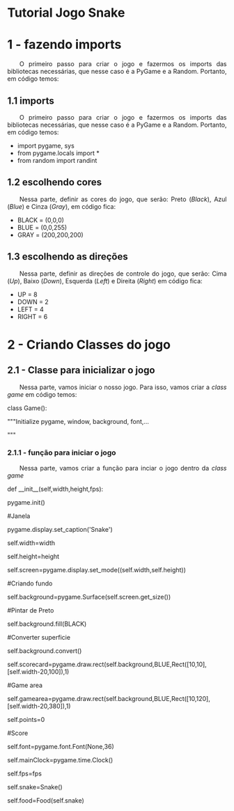 # Tutorial Jogo Snake 

# 1 - fazendo imports    

<p  align="justify">&emsp;&emsp;O primeiro passo para criar o jogo e fazermos os imports das bibliotecas necessárias, que nesse caso é a PyGame e a Random. Portanto, em código temos:</p>

## 1.1 imports

<p  align="justify">&emsp;&emsp;O primeiro passo para criar o jogo e fazermos os imports das bibliotecas necessárias, que nesse caso é a PyGame e a Random. Portanto, em código temos:</p>
<html>
<ul>
<li>  import pygame, sys</li>
<li>  from pygame.locals import *</li>
<li>  from random import randint </li>
</ul>
</html>

## 1.2 escolhendo cores

<p  align="justify">&emsp;&emsp;Nessa parte, definir as cores do jogo, que serão: Preto (<i>Black</i>), Azul (<i>Blue</i>) e Cinza (<i>Gray</i>), em código fica:</p>
<html>
<ul>
<li>  BLACK = (0,0,0)</li>
<li>  BLUE = (0,0,255)</li>
<li>  GRAY = (200,200,200)</li>
</ul>
</html>

## 1.3 escolhendo as direções

<p  align="justify">&emsp;&emsp;Nessa parte, definir as direções de controle do jogo, que serão: Cima (<i>Up</i>), Baixo (<i>Down</i>), Esquerda (<i>Left</i>) e Direita (<i>Right</i>) em código fica:</p>
<html>
<ul>
<li>  UP = 8</li>
<li>  DOWN = 2</li>
<li>  LEFT = 4</li>
<li>  RIGHT = 6</li>
</ul>
</html>

# 2 - Criando Classes do jogo

## 2.1 - Classe para inicializar o jogo

<p  align="justify">&emsp;&emsp;Nessa parte, vamos iniciar o nosso jogo. Para isso, vamos criar a <i>class game</i> em código temos:</p>
<p align="justify">class Game():</p>
    <p align="justify">"""Initialize pygame, window, background, font,...</p>
    """</p>

### 2.1.1 - função para iniciar o jogo
<p  align="justify">&emsp;&emsp;Nessa parte, vamos criar a função para inciar o jogo dentro da <i>class game</i></p>

<p align="justify">def __init__(self,width,height,fps):</p>
<p align="justify">pygame.init()</p>
<p align="justify">#Janela</p>
<p align="justify">pygame.display.set_caption('Snake')</p>
<p align="justify">self.width=width</p>
<p align="justify">self.height=height</p>
<p align="justify">self.screen=pygame.display.set_mode((self.width,self.height))</p>
<p align="justify">#Criando fundo</p>
<p align="justify">self.background=pygame.Surface(self.screen.get_size())</p>
<p align="justify">#Pintar de Preto</p>
<p align="justify">self.background.fill(BLACK)</p>
<p align="justify">#Converter superficie</p>
<p align="justify">self.background.convert()</p>
<p align="justify">self.scorecard=pygame.draw.rect(self.background,BLUE,Rect([10,10],[self.width-20,100]),1)</p>
<p align="justify">#Game area</p>
<p align="justify">self.gamearea=pygame.draw.rect(self.background,BLUE,Rect([10,120],[self.width-20,380]),1)</p>
<p align="justify">self.points=0</p>
<p align="justify">#Score</p>
<p align="justify">self.font=pygame.font.Font(None,36)</p>
<p align="justify">self.mainClock=pygame.time.Clock()</p>
<p align="justify">self.fps=fps</p>
<p align="justify">self.snake=Snake()</p>
<p align="justify">self.food=Food(self.snake)</p>
</p>